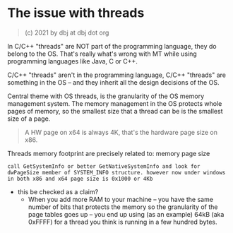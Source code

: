 
# The issue with threads

> (c) 2021 by dbj at dbj dot org

In C/C++ "threads" are NOT part of the programming language, they do belong to the OS. That's really what's wrong with MT while using programming languages like Java, C or C++. 

C/C++ "threads" aren't in the programming language, C/C++ "threads" are something in the OS – and they inherit all the design decisions of the OS. 

Central theme with OS threads, is the granularity of the OS memory management system. The memory management in the OS protects whole pages of memory, so the smallest size that a thread can be is the smallest size of a page. 

> A HW page on x64 is always 4K, that's the hardware page size on x86.

Threads memory footprint are precisely related to: memory page size

```
call GetSystemInfo or better GetNativeSystemInfo and look for dwPageSize member of SYSTEM_INFO structure. however now under windows in both x86 and x64 page size is 0x1000 or 4Kb
```

- this be checked as a claim?
  - When you add more RAM to your machine – you have the same number of bits that protects the memory so the granularity of the page tables goes up – you end up using (as an example) 64kB (aka 0xFFFF) for a thread you think is running in a few hundred bytes.